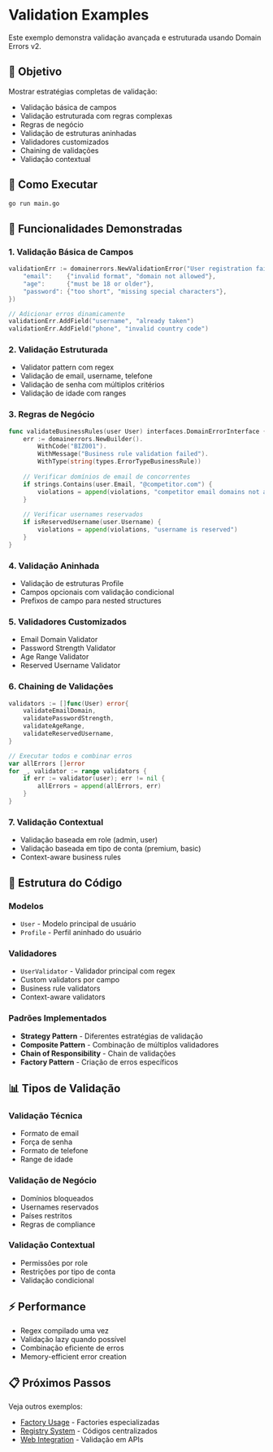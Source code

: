 # Validation Examples

Este exemplo demonstra validação avançada e estruturada usando Domain Errors v2.

## 🎯 Objetivo

Mostrar estratégias completas de validação:
- Validação básica de campos
- Validação estruturada com regras complexas
- Regras de negócio
- Validação de estruturas aninhadas
- Validadores customizados
- Chaining de validações
- Validação contextual

## 🚀 Como Executar

```bash
go run main.go
```

## 📝 Funcionalidades Demonstradas

### 1. Validação Básica de Campos
```go
validationErr := domainerrors.NewValidationError("User registration failed", map[string][]string{
    "email":    {"invalid format", "domain not allowed"},
    "age":      {"must be 18 or older"},
    "password": {"too short", "missing special characters"},
})

// Adicionar erros dinamicamente
validationErr.AddField("username", "already taken")
validationErr.AddField("phone", "invalid country code")
```

### 2. Validação Estruturada
- Validator pattern com regex
- Validação de email, username, telefone
- Validação de senha com múltiplos critérios
- Validação de idade com ranges

### 3. Regras de Negócio
```go
func validateBusinessRules(user User) interfaces.DomainErrorInterface {
    err := domainerrors.NewBuilder().
        WithCode("BIZ001").
        WithMessage("Business rule validation failed").
        WithType(string(types.ErrorTypeBusinessRule))
    
    // Verificar domínios de email de concorrentes
    if strings.Contains(user.Email, "@competitor.com") {
        violations = append(violations, "competitor email domains not allowed")
    }
    
    // Verificar usernames reservados
    if isReservedUsername(user.Username) {
        violations = append(violations, "username is reserved")
    }
}
```

### 4. Validação Aninhada
- Validação de estruturas Profile
- Campos opcionais com validação condicional
- Prefixos de campo para nested structures

### 5. Validadores Customizados
- Email Domain Validator
- Password Strength Validator
- Age Range Validator
- Reserved Username Validator

### 6. Chaining de Validações
```go
validators := []func(User) error{
    validateEmailDomain,
    validatePasswordStrength,
    validateAgeRange,
    validateReservedUsername,
}

// Executar todos e combinar erros
var allErrors []error
for _, validator := range validators {
    if err := validator(user); err != nil {
        allErrors = append(allErrors, err)
    }
}
```

### 7. Validação Contextual
- Validação baseada em role (admin, user)
- Validação baseada em tipo de conta (premium, basic)
- Context-aware business rules

## 🔧 Estrutura do Código

### Modelos
- `User` - Modelo principal de usuário
- `Profile` - Perfil aninhado do usuário

### Validadores
- `UserValidator` - Validador principal com regex
- Custom validators por campo
- Business rule validators
- Context-aware validators

### Padrões Implementados
- **Strategy Pattern** - Diferentes estratégias de validação
- **Composite Pattern** - Combinação de múltiplos validadores
- **Chain of Responsibility** - Chain de validações
- **Factory Pattern** - Criação de erros específicos

## 📊 Tipos de Validação

### Validação Técnica
- Formato de email
- Força de senha
- Formato de telefone
- Range de idade

### Validação de Negócio
- Domínios bloqueados
- Usernames reservados
- Países restritos
- Regras de compliance

### Validação Contextual
- Permissões por role
- Restrições por tipo de conta
- Validação condicional

## ⚡ Performance

- Regex compilado uma vez
- Validação lazy quando possível
- Combinação eficiente de erros
- Memory-efficient error creation

## 📋 Próximos Passos

Veja outros exemplos:
- [Factory Usage](../factory-usage/) - Factories especializadas
- [Registry System](../registry-system/) - Códigos centralizados
- [Web Integration](../web-integration/) - Validação em APIs
